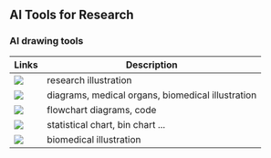 ## AI Tools for Research





### AI drawing tools


| Links                                                                                                                                                         | Description                     |
|---------------------------------------------------------------------------------------------------------------------------------------------------------------|-------------------------------|
| <a href="https://app.biorender.com/" target="_parent\"><img src="https://img.shields.io/badge/biorender-blue"/></a>                                   | research illustration |
| <a href="https://www.figdraw.com/#/" target="_parent\"><img src="https://img.shields.io/badge/figdraw-blue"/></a>                                     | diagrams, medical organs, biomedical illustration |
| <a href="https://mermaid.live/edit" target="_parent\"><img src="https://img.shields.io/badge/mermaid-blue"/></a>                                      | flowchart diagrams, code |
| <a href="https://www.bic.ac.cn/ImageGP/index.php/Home/Index/index.html" target="_parent\"><img src="https://img.shields.io/badge/imageGP-blue"/></a>  | statistical chart, bin chart ... |
| <a href="https://bioicons.com/" target="_parent\"><img src="https://img.shields.io/badge/bioicons-blue"/></a>                                         | biomedical illustration |




